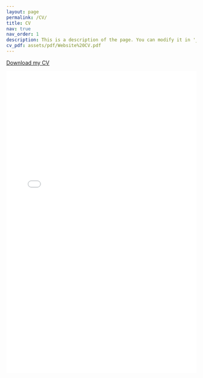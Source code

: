 ```yaml
---
layout: page
permalink: /CV/
title: CV
nav: true
nav_order: 1
description: This is a description of the page. You can modify it in '_pages/cv.md'. You can also change or remove the top pdf download button.
cv_pdf: assets/pdf/Website%20CV.pdf
---
```


<a href="/assets/pdf/Website%20CV.pdf" class="btn btn-primary">Download my CV</a>

<iframe src="/assets/pdf/Website%20CV.pdf" style="width:100%; height:800px;" frameborder="0"></iframe>